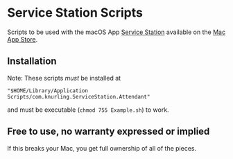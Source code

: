 # Service Station Scripts

Scripts to be used with the macOS App [Service Station](https://servicestation.menu/) available on the [Mac App Store](https://apps.apple.com/us/app/service-station/id1503136033?ls=0).


## Installation

Note: These scripts _must_ be installed at

	"$HOME/Library/Application Scripts/com.knurling.ServiceStation.Attendant"

and must be executable (`chmod 755 Example.sh`) to work.

## Free to use, no warranty expressed or implied

If this breaks your Mac, you get full ownership of all of the pieces.

